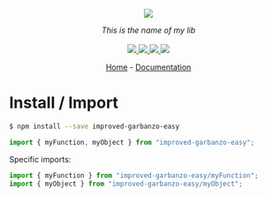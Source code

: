 <p align="center">
    <img src="https://user-images.githubusercontent.com/6702424/80216211-00ef5280-863e-11ea-81de-59f3a3d4b8e4.png">  
</p>
<p align="center">
    <i>This is the name of my lib</i>
    <br>
    <br>
    <a href="https://github.com/garronej/improved-garbanzo-easy/actions">
      <img src="https://github.com/garronej/improved-garbanzo-easy/workflows/ci/badge.svg?branch=main">
    </a>
    <a href="https://bundlephobia.com/package/improved-garbanzo-easy">
      <img src="https://img.shields.io/bundlephobia/minzip/improved-garbanzo-easy">
    </a>
    <a href="https://www.npmjs.com/package/improved-garbanzo-easy">
      <img src="https://img.shields.io/npm/dw/improved-garbanzo-easy">
    </a>
    <a href="https://github.com/garronej/improved-garbanzo-easy/blob/main/LICENSE">
      <img src="https://img.shields.io/npm/l/improved-garbanzo-easy">
    </a>
</p>
<p align="center">
  <a href="https://github.com/garronej/improved-garbanzo-easy">Home</a>
  -
  <a href="https://github.com/garronej/improved-garbanzo-easy">Documentation</a>
</p>

# Install / Import

```bash
$ npm install --save improved-garbanzo-easy
```

```typescript
import { myFunction, myObject } from "improved-garbanzo-easy";
```

Specific imports:

```typescript
import { myFunction } from "improved-garbanzo-easy/myFunction";
import { myObject } from "improved-garbanzo-easy/myObject";
```
